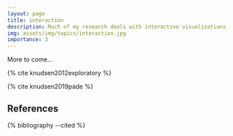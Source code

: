 ```yaml
---
layout: page
title: interaction
description: Much of my research deals with interactive visualizations and particularly on interaction beyond desktop computing.
img: assets/img/topics/interaction.jpg
importance: 3
---
```


More to come...

{% cite knudsen2012exploratory %}

{% cite knudsen2019pade %}

References
----------

<div class="publications">
  {% bibliography --cited %}
</div>

